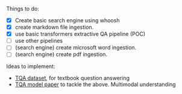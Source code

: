 
Things to do:
- [x] Create basic search engine using whoosh
- [x] create markdown file ingestion.
- [x] use basic transformers extractive QA pipeline (POC) 
- [ ] use other pipelines
- [ ] (search engine) create microsoft word ingestion.
- [ ] (search engine) create pdf ingestion.

Ideas to implement:
- [TQA dataset](https://allenai.org/data/tqa), for textbook question answering
- [TQA model paper](https://www.aclweb.org/anthology/P19-1347.pdf) to tackle the above. Multimodal understanding 

